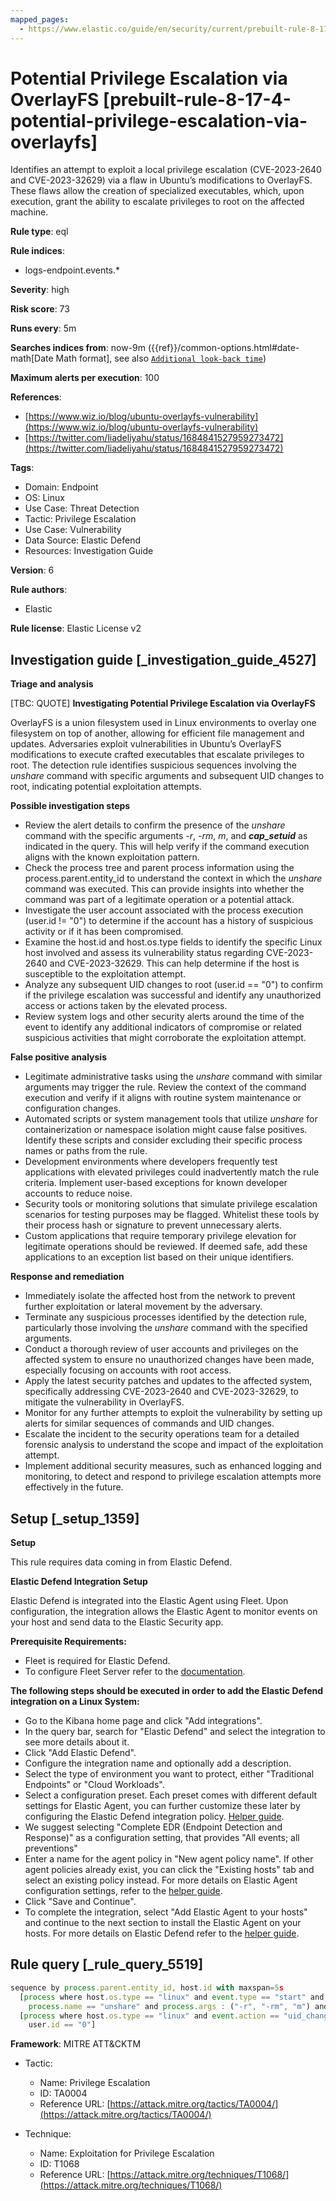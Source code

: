```yaml
---
mapped_pages:
  - https://www.elastic.co/guide/en/security/current/prebuilt-rule-8-17-4-potential-privilege-escalation-via-overlayfs.html
---
```


# Potential Privilege Escalation via OverlayFS [prebuilt-rule-8-17-4-potential-privilege-escalation-via-overlayfs]

Identifies an attempt to exploit a local privilege escalation (CVE-2023-2640 and CVE-2023-32629) via a flaw in Ubuntu’s modifications to OverlayFS. These flaws allow the creation of specialized executables, which, upon execution, grant the ability to escalate privileges to root on the affected machine.

**Rule type**: eql

**Rule indices**:

* logs-endpoint.events.*

**Severity**: high

**Risk score**: 73

**Runs every**: 5m

**Searches indices from**: now-9m ({{ref}}/common-options.html#date-math[Date Math format], see also [`Additional look-back time`](docs-content://solutions/security/detect-and-alert/create-detection-rule.md#rule-schedule))

**Maximum alerts per execution**: 100

**References**:

* [https://www.wiz.io/blog/ubuntu-overlayfs-vulnerability](https://www.wiz.io/blog/ubuntu-overlayfs-vulnerability)
* [https://twitter.com/liadeliyahu/status/1684841527959273472](https://twitter.com/liadeliyahu/status/1684841527959273472)

**Tags**:

* Domain: Endpoint
* OS: Linux
* Use Case: Threat Detection
* Tactic: Privilege Escalation
* Use Case: Vulnerability
* Data Source: Elastic Defend
* Resources: Investigation Guide

**Version**: 6

**Rule authors**:

* Elastic

**Rule license**: Elastic License v2

## Investigation guide [_investigation_guide_4527]

**Triage and analysis**

[TBC: QUOTE]
**Investigating Potential Privilege Escalation via OverlayFS**

OverlayFS is a union filesystem used in Linux environments to overlay one filesystem on top of another, allowing for efficient file management and updates. Adversaries exploit vulnerabilities in Ubuntu’s OverlayFS modifications to execute crafted executables that escalate privileges to root. The detection rule identifies suspicious sequences involving the *unshare* command with specific arguments and subsequent UID changes to root, indicating potential exploitation attempts.

**Possible investigation steps**

* Review the alert details to confirm the presence of the *unshare* command with the specific arguments *-r*, *-rm*, *m*, and ***cap_setuid*** as indicated in the query. This will help verify if the command execution aligns with the known exploitation pattern.
* Check the process tree and parent process information using the process.parent.entity_id to understand the context in which the *unshare* command was executed. This can provide insights into whether the command was part of a legitimate operation or a potential attack.
* Investigate the user account associated with the process execution (user.id != "0") to determine if the account has a history of suspicious activity or if it has been compromised.
* Examine the host.id and host.os.type fields to identify the specific Linux host involved and assess its vulnerability status regarding CVE-2023-2640 and CVE-2023-32629. This can help determine if the host is susceptible to the exploitation attempt.
* Analyze any subsequent UID changes to root (user.id == "0") to confirm if the privilege escalation was successful and identify any unauthorized access or actions taken by the elevated process.
* Review system logs and other security alerts around the time of the event to identify any additional indicators of compromise or related suspicious activities that might corroborate the exploitation attempt.

**False positive analysis**

* Legitimate administrative tasks using the *unshare* command with similar arguments may trigger the rule. Review the context of the command execution and verify if it aligns with routine system maintenance or configuration changes.
* Automated scripts or system management tools that utilize *unshare* for containerization or namespace isolation might cause false positives. Identify these scripts and consider excluding their specific process names or paths from the rule.
* Development environments where developers frequently test applications with elevated privileges could inadvertently match the rule criteria. Implement user-based exceptions for known developer accounts to reduce noise.
* Security tools or monitoring solutions that simulate privilege escalation scenarios for testing purposes may be flagged. Whitelist these tools by their process hash or signature to prevent unnecessary alerts.
* Custom applications that require temporary privilege elevation for legitimate operations should be reviewed. If deemed safe, add these applications to an exception list based on their unique identifiers.

**Response and remediation**

* Immediately isolate the affected host from the network to prevent further exploitation or lateral movement by the adversary.
* Terminate any suspicious processes identified by the detection rule, particularly those involving the *unshare* command with the specified arguments.
* Conduct a thorough review of user accounts and privileges on the affected system to ensure no unauthorized changes have been made, especially focusing on accounts with root access.
* Apply the latest security patches and updates to the affected system, specifically addressing CVE-2023-2640 and CVE-2023-32629, to mitigate the vulnerability in OverlayFS.
* Monitor for any further attempts to exploit the vulnerability by setting up alerts for similar sequences of commands and UID changes.
* Escalate the incident to the security operations team for a detailed forensic analysis to understand the scope and impact of the exploitation attempt.
* Implement additional security measures, such as enhanced logging and monitoring, to detect and respond to privilege escalation attempts more effectively in the future.


## Setup [_setup_1359]

**Setup**

This rule requires data coming in from Elastic Defend.

**Elastic Defend Integration Setup**

Elastic Defend is integrated into the Elastic Agent using Fleet. Upon configuration, the integration allows the Elastic Agent to monitor events on your host and send data to the Elastic Security app.

**Prerequisite Requirements:**

* Fleet is required for Elastic Defend.
* To configure Fleet Server refer to the [documentation](docs-content://reference/ingestion-tools/fleet/fleet-server.md).

**The following steps should be executed in order to add the Elastic Defend integration on a Linux System:**

* Go to the Kibana home page and click "Add integrations".
* In the query bar, search for "Elastic Defend" and select the integration to see more details about it.
* Click "Add Elastic Defend".
* Configure the integration name and optionally add a description.
* Select the type of environment you want to protect, either "Traditional Endpoints" or "Cloud Workloads".
* Select a configuration preset. Each preset comes with different default settings for Elastic Agent, you can further customize these later by configuring the Elastic Defend integration policy. [Helper guide](docs-content://solutions/security/configure-elastic-defend/configure-an-integration-policy-for-elastic-defend.md).
* We suggest selecting "Complete EDR (Endpoint Detection and Response)" as a configuration setting, that provides "All events; all preventions"
* Enter a name for the agent policy in "New agent policy name". If other agent policies already exist, you can click the "Existing hosts" tab and select an existing policy instead. For more details on Elastic Agent configuration settings, refer to the [helper guide](docs-content://reference/ingestion-tools/fleet/agent-policy.md).
* Click "Save and Continue".
* To complete the integration, select "Add Elastic Agent to your hosts" and continue to the next section to install the Elastic Agent on your hosts. For more details on Elastic Defend refer to the [helper guide](docs-content://solutions/security/configure-elastic-defend/install-elastic-defend.md).


## Rule query [_rule_query_5519]

```js
sequence by process.parent.entity_id, host.id with maxspan=5s
  [process where host.os.type == "linux" and event.type == "start" and event.action == "exec" and
    process.name == "unshare" and process.args : ("-r", "-rm", "m") and process.args : "*cap_setuid*"  and user.id != "0"]
  [process where host.os.type == "linux" and event.action == "uid_change" and event.type == "change" and
    user.id == "0"]
```

**Framework**: MITRE ATT&CKTM

* Tactic:

    * Name: Privilege Escalation
    * ID: TA0004
    * Reference URL: [https://attack.mitre.org/tactics/TA0004/](https://attack.mitre.org/tactics/TA0004/)

* Technique:

    * Name: Exploitation for Privilege Escalation
    * ID: T1068
    * Reference URL: [https://attack.mitre.org/techniques/T1068/](https://attack.mitre.org/techniques/T1068/)



